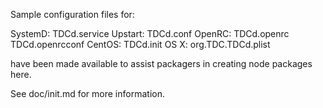 Sample configuration files for:

SystemD: TDCd.service
Upstart: TDCd.conf
OpenRC:  TDCd.openrc
         TDCd.openrcconf
CentOS:  TDCd.init
OS X:    org.TDC.TDCd.plist

have been made available to assist packagers in creating node packages here.

See doc/init.md for more information.
